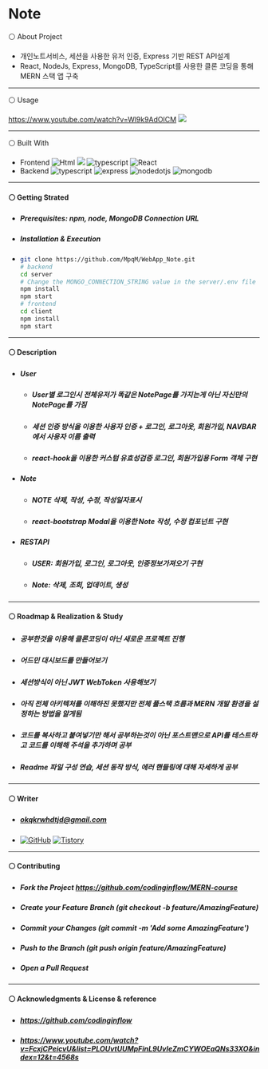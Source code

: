 # Note
⚪ About Project
* 개인노트서비스, 세션을 사용한 유저 인증, Express 기반 REST API설계
* React, NodeJs, Express, MongoDB, TypeScript를 사용한 클론 코딩을 통해 MERN 스택 앱 구축

* * *
⚪ Usage

https://www.youtube.com/watch?v=Wl9k9AdOlCM
<a align = "center" ><img src = https://user-images.githubusercontent.com/79093184/259305883-7dabfc3f-db6f-4862-b8bb-8b6b143eba7d.png></a>

* * *
⚪ Built With
* Frontend
<img alt="Html" src ="https://img.shields.io/badge/HTML5-E34F26.svg?&style=for-the-badge&logo=HTML5&logoColor=white"/> <img src="https://img.shields.io/badge/CSS-1572B6?style=for-the-badge&logo=CSS3&logoColor=white"> <img alt="typescript" src ="https://img.shields.io/badge/typescript-3178C6.svg?&style=for-the-badge&logo=typescript&logoColor=white"/> <img alt="React" src ="https://img.shields.io/badge/react-61DAFB.svg?&style=for-the-badge&logo=React&logoColor=white"/>
* Backend
<img alt="typescript" src ="https://img.shields.io/badge/typescript-3178C6.svg?&style=for-the-badge&logo=typescript&logoColor=white"/> <img alt="express" src ="https://img.shields.io/badge/express-339933.svg?&style=for-the-badge&logo=express&logoColor=white"/> <img alt="nodedotjs" src ="https://img.shields.io/badge/nodejs-339933.svg?&style=for-the-badge&logo=nodedotjs&logoColor=white"/> <img alt="mongodb" src ="https://img.shields.io/badge/mongodb-339933.svg?&style=for-the-badge&logo=mongodb&logoColor=white"/>

* * *
#### ⚪ Getting Strated
* ##### Prerequisites: npm, node, MongoDB Connection URL
* ##### Installation & Execution
*  ```bash
   git clone https://github.com/MpqM/WebApp_Note.git
   # backend
   cd server
   # Change the MONGO_CONNECTION_STRING value in the server/.env file with yours
   npm install
   npm start
   # frontend
   cd client
   npm install
   npm start
   ```

* * *
#### ⚪ Description 
* ##### User
    * ##### User별 로그인시 전체유저가 똑같은 NotePage를 가지는게 아닌 자신만의 NotePage를 가짐
    * ##### 세션 인증 방식을 이용한 사용자 인증 + 로그인, 로그아웃, 회원가입, NAVBAR에서 사용자 이름 출력
    * ##### react-hook을 이용한 커스텀 유효성검증 로그인, 회원가입용 Form 객체 구현
* ##### Note
    * ##### NOTE 삭제, 작성, 수정, 작성일자표시
    * ##### react-bootstrap Modal을 이용한 Note 작성, 수정 컴포넌트 구현
* ##### RESTAPI
   * ##### USER: 회원가입, 로그인, 로그아웃, 인증정보가져오기 구현
   * ##### Note: 삭제, 조회, 업데이트, 생성

* * *
#### ⚪ Roadmap & Realization & Study
* ##### 공부한것을 이용해 클론코딩이 아닌 새로운 프로젝트 진행
* ##### 어드민 대시보드를 만들어보기
* ##### 세션방식이 아닌 JWT WebToken 사용해보기
* ##### 아직 전체 아키텍처를 이해하진 못했지만 전체 풀스택 흐름과 MERN 개발 환경을 설정하는 방법을 알게됨
* ##### 코드를 복사하고 붙여넣기만 해서 공부하는것이 아닌 포스트맨으로 API를 테스트하고 코드를 이해해 주석을 추가하며 공부
* ##### Readme 파일 구성 연습, 세션 동작 방식, 에러 핸들링에 대해 자세하게 공부

* * *
#### ⚪ Writer
* ##### okqkrwhdtjd@gmail.com
* <a href = "https://github.com/MpqM"><img alt="GitHub" src ="https://img.shields.io/badge/GitHub-181717.svg?&style=for-the-badge&logo=GitHub&logoColor=white"/></a> <a href = "https://MpqM.tistory.com/"> <img alt="Tistory" src ="https://img.shields.io/badge/Tistory-white.svg?&style=for-the-badge"/></a>

* * *
#### ⚪ Contributing
* ##### Fork the Project https://github.com/codinginflow/MERN-course
* ##### Create your Feature Branch (git checkout -b feature/AmazingFeature)
* ##### Commit your Changes (git commit -m 'Add some AmazingFeature')
* ##### Push to the Branch (git push origin feature/AmazingFeature)
* ##### Open a Pull Request
  
* * *
#### ⚪ Acknowledgments & License & reference
* ##### https://github.com/codinginflow
* ##### https://www.youtube.com/watch?v=FcxjCPeicvU&list=PLOUvtUUMpFinL9UvIeZmCYWOEaQNs33XO&index=12&t=4568s

